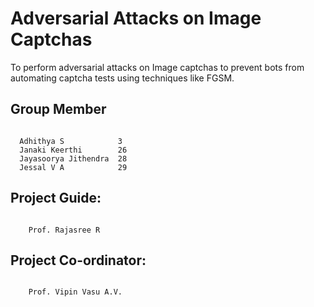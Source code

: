 # Adversarial Attacks on Image Captchas

To perform adversarial attacks on Image captchas to prevent bots from automating captcha tests using techniques like FGSM.

## Group Member

```

  Adhithya S            3
  Janaki Keerthi        26
  Jayasoorya Jithendra  28
  Jessal V A            29

```

## Project Guide:
```

    Prof. Rajasree R

```
## Project Co-ordinator:
```
  
    Prof. Vipin Vasu A.V.

```
